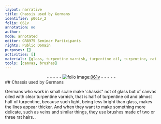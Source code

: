 ```yaml
---
layout: narrative
title: Chassis used by Germans
identifier: p061v_2
folio: 061v
annotation: no
author:
mode: annotated
editor: GR8975 Seminar Participants
rights: Public Domain
purposes: []
activities: []
materials: [glass, turpentine varnish, turpentine oil, turpentine, rat hairs]
tools: [canvas, brushes]
---
```


 <div class="folio" align="center">- - - - - <a href="http://gallica.bnf.fr/ark:/12148/btv1b10500001g/f128.image" target="_blank"><img src="https://cu-mkp.github.io/GR8975-edition/assets/photo-icon.png" alt="folio image: " style="display:inline-block; margin-bottom:-3px;"/>061v</a> - - - - - </div> 
## Chassis used by Germans

 
Germans who work in small scale make 'chassis" not of <span class="material">glass</span> but of <span class="tool">canvas</span> oiled with clear <span class="material">turpentine varnish</span>, that is half of <span class="material">turpentine oil</span> and almost half of <span class="material">turpentine</span>, because such light, being less bright than glass, makes the lines appear thicker. And when they want to make something more delicate, such as veins and similar things, they use <span class="tool">brushes</span> made of two or three <span class="material">rat hairs</span>. 
. 
